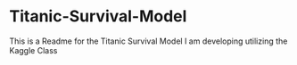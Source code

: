 # Titanic-Survival-Model

This is a Readme for the Titanic Survival Model I am developing utilizing the Kaggle Class

